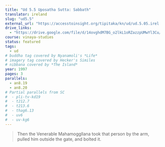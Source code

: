 ```yaml
---
title: "Ud 5.5 Uposatha Sutta: Sabbath"
translator: ireland
slug: "ud5.5"
external_url: "https://accesstoinsight.org/tipitaka/kn/ud/ud.5.05.irel.html"
drive_links:
  - "https://drive.google.com/file/d/14ovghdM7BG_o2lkL1oRZazzpUMwYl3Cu/view?usp=drivesdk"
course: vinaya-studies
status: featured
tags:
  - ud
# buddha tag covered by Nyanamoli's *Life*
# imagery tag covered by Hecker's Similes
# nibbana covered by *The Island*
year: 1997
pages: 3
parallels:
  - an8.19
  - an8.20
# Partial parallels from SC
#  - pli-tv-kd19
#  - t212.7
#  - t213.6
#  - thag6.13
#  - uv6
#  - uv-kg6
---
```


> Then the Venerable Mahamoggllana took that person by the arm, pulled him outside the gate, and bolted it.

<!---->
